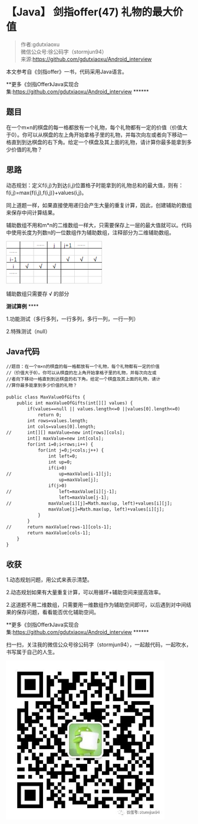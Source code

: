 # 【Java】 剑指offer(47) 礼物的最大价值  
  
> 作者:gdutxiaoxu<br/> 微信公众号:徐公码字（stormjun94）<br/>来源:https://github.com/gdutxiaoxu/Android_interview

本文参考自《剑指offer》一书，代码采用Java语言。

**更多《剑指Offer》Java实现合集:https://github.com/gdutxiaoxu/Android_interview ******

## 题目

在一个m×n的棋盘的每一格都放有一个礼物，每个礼物都有一定的价值（价值大于0）。你可以从棋盘的左上角开始拿格子里的礼物，并每次向左或者向下移动一格直到到达棋盘的右下角。给定一个棋盘及其上面的礼物，请计算你最多能拿到多少价值的礼物？

## 思路

动态规划：定义f(i,j)为到达(i,j)位置格子时能拿到的礼物总和的最大值，则有：f(i,j)=max{f(i,j),f(i,j)}+values(i,j)。

同上道题一样，如果直接使用递归会产生大量的重复计算，因此，创建辅助的数组来保存中间计算结果。

辅助数组不用和m*n的二维数组一样大，只需要保存上一层的最大值就可以。代码中使用长度为列数n的一位数组作为辅助数组，注释部分为二维辅助数组。

_![](https://raw.githubusercontent.com/gdutxiaoxu/blog_pic/master/offer/1407330-20181113093715360-36843950.png)_

辅助数组只需要存 √ 的部分

**测试算例** ****

1.功能测试（多行多列，一行多列，多行一列，一行一列）

2.特殊测试（null）

## **Java代码**

    
    
    //题目：在一个m×n的棋盘的每一格都放有一个礼物，每个礼物都有一定的价值
    //（价值大于0）。你可以从棋盘的左上角开始拿格子里的礼物，并每次向左或
    //者向下移动一格直到到达棋盘的右下角。给定一个棋盘及其上面的礼物，请计
    //算你最多能拿到多少价值的礼物？
    
    public class MaxValueOfGifts {
    	public int maxValueOfGifts(int[][] values) {
    		if(values==null || values.length<=0 ||values[0].length<=0) 
    			return 0;
    		int rows=values.length;
    		int cols=values[0].length;
    //		int[][] maxValue=new int[rows][cols];
    		int[] maxValue=new int[cols];
    		for(int i=0;i<rows;i++) {
    			for(int j=0;j<cols;j++) {
    				int left=0;
    				int up=0;
    				if(i>0)
    //					up=maxValue[i-1][j];
    					up=maxValue[j];
    				if(j>0)
    //					left=maxValue[i][j-1];
    					left=maxValue[j-1];
    //				maxValue[i][j]=Math.max(up, left)+values[i][j];
    				maxValue[j]=Math.max(up, left)+values[i][j];
    			}
    		}
    //		return maxValue[rows-1][cols-1];
    		return maxValue[cols-1];
    	}
    }
    

## **收获**

1.动态规划问题，用公式来表示清楚。

2.动态规划如果有大量重复计算，可以用循环+辅助空间来提高效率。

2.这道题不用二维数组，只需要用一维数组作为辅助空间即可，以后遇到对中间结果的保存问题，看看能否优化辅助空间。

**更多《剑指Offer》Java实现合集:https://github.com/gdutxiaoxu/Android_interview ******

扫一扫，关注我的微信公众号徐公码字（stormjun94），一起敲代码，一起吹水，书写属于自己的人生。

![](https://raw.githubusercontent.com/gdutxiaoxu/blog_pic/master/offer/20200722234908.png)